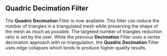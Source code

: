 ## Quadric Decimation Filter

The **Quadric Decimation** Filter is now available. This filter can reduce the number of triangles in a triangulated mesh while preserving the shape of the mesh as much as possible. The targeted number of triangles reduction ratio is set by the user. While the previous **Decimation** Filter uses a vertex decimation approach with re-triangulation, the **Quadric Decimation** Filter uses edge collapses which tends to produce higher-quality results.
